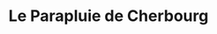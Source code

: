 ---
title: "Le Parapluie de Cherbourg"
url: /cherbourg-en-cotentin/le-parapluie-de-cherbourg/
shop: boutique
---